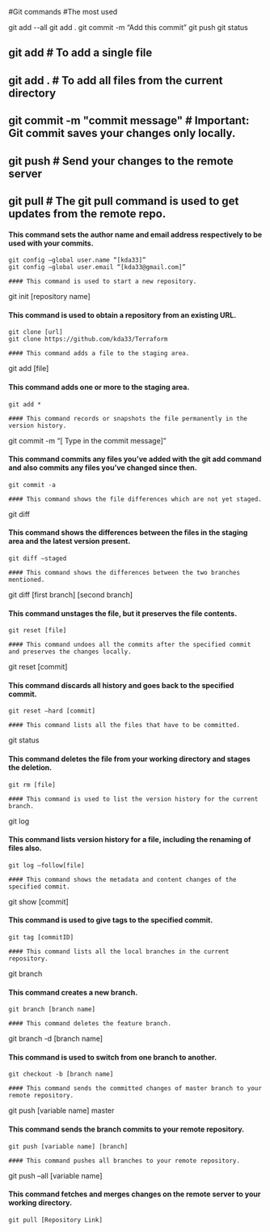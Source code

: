 #Git commands
#The most used

git add --all
git add .
git commit -m “Add this commit”
git push
git status

## git add <file>                  # To add a single file
## git add .                       # To add all files from the current directory
## git commit -m "commit message"  # Important: Git commit saves your changes only locally.
## git push <remote> <branch-name> # Send your changes to the remote server
## git pull <remote>               # The git pull command is used to get updates from the remote repo.


#### This command sets the author name and email address respectively to be used with your commits.
~~~~~~~~~~~~~~~~~~~~~~~~~~~~~~
git config –global user.name “[kda33]”
git config –global user.email “[kda33@gmail.com]”

#### This command is used to start a new repository.
~~~~~~~~~~~~~~~~~~~~~~~~~~~~~~
git init [repository name]

#### This command is used to obtain a repository from an existing URL.
~~~~~~~~~~~~~~~~~~~~~~~~~~~~~~
git clone [url]
git clone https://github.com/kda33/Terraform

#### This command adds a file to the staging area.
~~~~~~~~~~~~~~~~~~~~~~~~~~~~~~
git add [file]

#### This command adds one or more to the staging area.
~~~~~~~~~~~~~~~~~~~~~~~~~~~~~~
git add *

#### This command records or snapshots the file permanently in the version history.
~~~~~~~~~~~~~~~~~~~~~~~~~~~~~~
git commit -m “[ Type in the commit message]”

#### This command commits any files you’ve added with the git add command and also commits any files you’ve changed since then.
~~~~~~~~~~~~~~~~~~~~~~~~~~~~~~
git commit -a

#### This command shows the file differences which are not yet staged.
~~~~~~~~~~~~~~~~~~~~~~~~~~~~~~
git diff

#### This command shows the differences between the files in the staging area and the latest version present.
~~~~~~~~~~~~~~~~~~~~~~~~~~~~~~
git diff –staged

#### This command shows the differences between the two branches mentioned.
~~~~~~~~~~~~~~~~~~~~~~~~~~~~~~
git diff [first branch] [second branch]

#### This command unstages the file, but it preserves the file contents.
~~~~~~~~~~~~~~~~~~~~~~~~~~~~~~
git reset [file]

#### This command undoes all the commits after the specified commit and preserves the changes locally.
~~~~~~~~~~~~~~~~~~~~~~~~~~~~~~
git reset [commit]

#### This command discards all history and goes back to the specified commit.
~~~~~~~~~~~~~~~~~~~~~~~~~~~~~~
git reset –hard [commit]

#### This command lists all the files that have to be committed.
~~~~~~~~~~~~~~~~~~~~~~~~~~~~~~
git status

#### This command deletes the file from your working directory and stages the deletion.
~~~~~~~~~~~~~~~~~~~~~~~~~~~~~~
git rm [file]

#### This command is used to list the version history for the current branch.
~~~~~~~~~~~~~~~~~~~~~~~~~~~~~~
git log

#### This command lists version history for a file, including the renaming of files also.
~~~~~~~~~~~~~~~~~~~~~~~~~~~~~~
git log –follow[file]

#### This command shows the metadata and content changes of the specified commit.
~~~~~~~~~~~~~~~~~~~~~~~~~~~~~~
git show [commit]

#### This command is used to give tags to the specified commit.
~~~~~~~~~~~~~~~~~~~~~~~~~~~~~~
git tag [commitID]

#### This command lists all the local branches in the current repository.
~~~~~~~~~~~~~~~~~~~~~~~~~~~~~~
git branch

#### This command creates a new branch.
~~~~~~~~~~~~~~~~~~~~~~~~~~~~~~
git branch [branch name]

#### This command deletes the feature branch.
~~~~~~~~~~~~~~~~~~~~~~~~~~~~~~
git branch -d [branch name]

#### This command is used to switch from one branch to another.
~~~~~~~~~~~~~~~~~~~~~~~~~~~~~~
git checkout -b [branch name]

#### This command sends the committed changes of master branch to your remote repository.
~~~~~~~~~~~~~~~~~~~~~~~~~~~~~~
git push [variable name] master

#### This command sends the branch commits to your remote repository.
~~~~~~~~~~~~~~~~~~~~~~~~~~~~~~
git push [variable name] [branch]

#### This command pushes all branches to your remote repository.
~~~~~~~~~~~~~~~~~~~~~~~~~~~~~~
git push –all [variable name]

#### This command fetches and merges changes on the remote server to your working directory.
~~~~~~~~~~~~~~~~~~~~~~~~~~~~~~
git pull [Repository Link]
